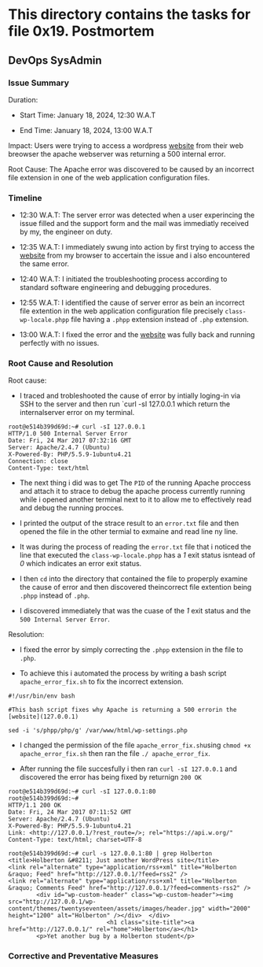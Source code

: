 # This directory contains the tasks for file 0x19. Postmortem

## DevOps SysAdmin

### Issue Summary

Duration:

- Start Time: January 18, 2024, 12:30 W.A.T

- End Time: January 18, 2024, 13:00 W.A.T

Impact: Users were trying to access a wordpress [website](ww.127.0.0.1) from their web breowser the apache webserver was returning a 500 internal error.

Root Cause: The Apache error was discovered to be caused by an incorrect file extension in one of the web application configuration files.

### Timeline

-  12:30 W.A.T: The server error was detected when a user experincing the issue filled and the support form and the mail was immediatly received by my, the engineer on duty.

- 12:35 W.A.T: I immediately swung into action by first trying to access the [website](ww.127.0.0.1) from my browser to accertain the issue and i also encountered the same error.

- 12:40 W.A.T: I initiated the troubleshooting process according to standard software engineering and debugging procedures.

- 12:55 W.A.T: I identified the cause of server error as bein an incorrect file extention in the web application configuration file precisely `class-wp-locale.phpp` file having a `.phpp` extension instead of `.php` extension.

- 13:00 W.A.T: I fixed the error and the [website](ww.127.0.0.1) was fully back and running perfectly with no issues.

### Root Cause and Resolution

Root cause:

- I traced and trobleshooted the cause of error by intially loging-in via SSH to the server and then run `curl -sI 127.0.0.1 which return the internalserver error on my terminal.

```
root@e514b399d69d:~# curl -sI 127.0.0.1
HTTP/1.0 500 Internal Server Error
Date: Fri, 24 Mar 2017 07:32:16 GMT
Server: Apache/2.4.7 (Ubuntu)
X-Powered-By: PHP/5.5.9-1ubuntu4.21
Connection: close
Content-Type: text/html
````

- The next thing i did was to get The `PID` of the running Apache proccess and attach it to strace to debug the apache process currently running while i opened another terminal next to it to allow me to effectively read and debug the running procces.

- I printed the output of the strace result to an `error.txt` file and then opened the file in the other termial to exmaine and read line ny line.

- It was during the process of reading the `error.txt` file that i noticed the line that executed the `class-wp-locale.phpp` has a _1_ exit status isntead of _0_ which indicates an error exit status.

- I then `cd` into the directory that contained the file to properply examine the cause of error and then discovered theincorrect file extention being `.phpp` instead of `.php`.

- I discovered immediately that was the cuase of the _1_ exit status and the `500 Internal Server Error`.

Resolution:

- I fixed the error by simply correcting the `.phpp` extension in the file to `.php`.

- To achieve this i automated the process by writing a bash script `apache_error_fix.sh` to fix the incorrect extension.

```
#!/usr/bin/env bash

#This bash script fixes why Apache is returning a 500 errorin the [website](127.0.0.1)

sed -i 's/phpp/php/g' /var/www/html/wp-settings.php
```

- I changed the permission of the file `apache_error_fix.sh`using `chmod +x apache_error_fix.sh` then ran the file `./ apache_error_fix`.

- After running the file succesfully i then ran `curl -sI 127.0.0.1` and discovered the error has being fixed by returnign `200 OK`

```
root@e514b399d69d:~# curl -sI 127.0.0.1:80
root@e514b399d69d:~#
HTTP/1.1 200 OK
Date: Fri, 24 Mar 2017 07:11:52 GMT
Server: Apache/2.4.7 (Ubuntu)
X-Powered-By: PHP/5.5.9-1ubuntu4.21
Link: <http://127.0.0.1/?rest_route=/>; rel="https://api.w.org/"
Content-Type: text/html; charset=UTF-8
````

````
root@e514b399d69d:~# curl -s 127.0.0.1:80 | grep Holberton
<title>Holberton &#8211; Just another WordPress site</title>
<link rel="alternate" type="application/rss+xml" title="Holberton &raquo; Feed" href="http://127.0.0.1/?feed=rss2" />
<link rel="alternate" type="application/rss+xml" title="Holberton &raquo; Comments Feed" href="http://127.0.0.1/?feed=comments-rss2" />
        <div id="wp-custom-header" class="wp-custom-header"><img src="http://127.0.0.1/wp-content/themes/twentyseventeen/assets/images/header.jpg" width="2000" height="1200" alt="Holberton" /></div>  </div>
                            <h1 class="site-title"><a href="http://127.0.0.1/" rel="home">Holberton</a></h1>
        <p>Yet another bug by a Holberton student</p>
````

### Corrective and Preventative Measures
